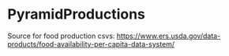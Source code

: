 # PyramidProductions

Source for food production csvs: https://www.ers.usda.gov/data-products/food-availability-per-capita-data-system/
